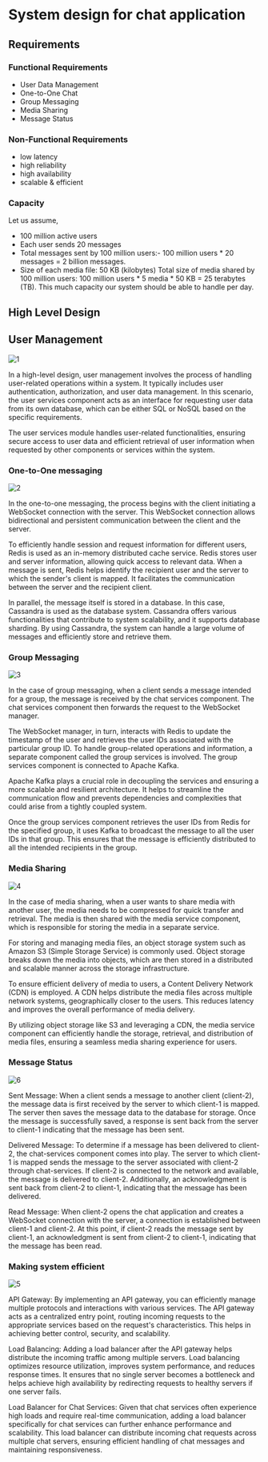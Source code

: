 # System design for chat application
## Requirements
### Functional Requirements
- User Data Management
- One-to-One Chat
- Group Messaging
- Media Sharing
- Message Status

### Non-Functional Requirements
- low latency
- high reliability
- high availability
- scalable & efficient

### Capacity
Let us assume,
- 100 million active users
- Each user sends 20 messages
- Total messages sent by 100 million users:- 100 million users * 20 messages = 2 billion messages.
- Size of each media file: 50 KB (kilobytes) Total size of media shared by 100 million users: 100 million users * 5 media * 50 KB = 25 terabytes (TB).
This much capacity our system should be able to handle per day.

## High Level Design

## User Management

![1](https://github.com/Amark19/system-design/assets/71604396/51c75cc2-44d2-47e1-a538-b27408ff1d08)

In a high-level design, user management involves the process of handling user-related operations within a system. It typically includes user authentication, authorization, and user data management. In this scenario, the user services component acts as an interface for requesting user data from its own database, which can be either SQL or NoSQL based on the specific requirements. 

The user services module handles user-related functionalities, ensuring secure access to user data and efficient retrieval of user information when requested by other components or services within the system.

### One-to-One messaging

![2](https://github.com/Amark19/system-design/assets/71604396/7bcaf0c5-6de7-4d42-9e9a-cf1a08684400)

In the one-to-one messaging, the process begins with the client initiating a WebSocket connection with the server. This WebSocket connection allows bidirectional and persistent communication between the client and the server.

To efficiently handle session and request information for different users, Redis is used as an in-memory distributed cache service. Redis stores user and server information, allowing quick access to relevant data. When a message is sent, Redis helps identify the recipient user and the server to which the sender's client is mapped. It facilitates the communication between the server and the recipient client.

In parallel, the message itself is stored in a database. In this case, Cassandra is used as the database system. Cassandra offers various functionalities that contribute to system scalability, and it supports database sharding. By using Cassandra, the system can handle a large volume of messages and efficiently store and retrieve them.

### Group Messaging

![3](https://github.com/Amark19/system-design/assets/71604396/40d89e7b-ab71-41ca-b4bb-edc0245eaabc)

In the case of group messaging, when a client sends a message intended for a group, the message is received by the chat services component. The chat services component then forwards the request to the WebSocket manager.

The WebSocket manager, in turn, interacts with Redis to update the timestamp of the user and retrieves the user IDs associated with the particular group ID. To handle group-related operations and information, a separate component called the group services is involved. The group services component is connected to Apache Kafka.

Apache Kafka plays a crucial role in decoupling the services and ensuring a more scalable and resilient architecture. It helps to streamline the communication flow and prevents dependencies and complexities that could arise from a tightly coupled system.

Once the group services component retrieves the user IDs from Redis for the specified group, it uses Kafka to broadcast the message to all the user IDs in that group. This ensures that the message is efficiently distributed to all the intended recipients in the group.

### Media Sharing

![4](https://github.com/Amark19/system-design/assets/71604396/f9966e2a-af89-4a67-87d8-94288a136b96)

In the case of media sharing, when a user wants to share media with another user, the media needs to be compressed for quick transfer and retrieval. The media is then shared with the media service component, which is responsible for storing the media in a separate service.

For storing and managing media files, an object storage system such as Amazon S3 (Simple Storage Service) is commonly used. Object storage breaks down the media into objects, which are then stored in a distributed and scalable manner across the storage infrastructure.

To ensure efficient delivery of media to users, a Content Delivery Network (CDN) is employed. A CDN helps distribute the media files across multiple network systems, geographically closer to the users. This reduces latency and improves the overall performance of media delivery.

By utilizing object storage like S3 and leveraging a CDN, the media service component can efficiently handle the storage, retrieval, and distribution of media files, ensuring a seamless media sharing experience for users.

### Message Status

![6](https://github.com/Amark19/system-design/assets/71604396/dde1655c-1e10-47cb-9c8b-4dcace302711)

Sent Message: When a client sends a message to another client (client-2), the message data is first received by the server to which client-1 is mapped. The server then saves the message data to the database for storage. Once the message is successfully saved, a response is sent back from the server to client-1 indicating that the message has been sent.

Delivered Message: To determine if a message has been delivered to client-2, the chat-services component comes into play. The server to which client-1 is mapped sends the message to the server associated with client-2 through chat-services. If client-2 is connected to the network and available, the message is delivered to client-2. Additionally, an acknowledgment is sent back from client-2 to client-1, indicating that the message has been delivered.

Read Message: When client-2 opens the chat application and creates a WebSocket connection with the server, a connection is established between client-1 and client-2. At this point, if client-2 reads the message sent by client-1, an acknowledgment is sent from client-2 to client-1, indicating that the message has been read.

### Making system efficient

![5](https://github.com/Amark19/system-design/assets/71604396/6cb48be7-e899-440c-b2cd-f9d7a0081fa3)

API Gateway: By implementing an API gateway, you can efficiently manage multiple protocols and interactions with various services. The API gateway acts as a centralized entry point, routing incoming requests to the appropriate services based on the request's characteristics. This helps in achieving better control, security, and scalability.

Load Balancing: Adding a load balancer after the API gateway helps distribute the incoming traffic among multiple servers. Load balancing optimizes resource utilization, improves system performance, and reduces response times. It ensures that no single server becomes a bottleneck and helps achieve high availability by redirecting requests to healthy servers if one server fails.

Load Balancer for Chat Services: Given that chat services often experience high loads and require real-time communication, adding a load balancer specifically for chat services can further enhance performance and scalability. This load balancer can distribute incoming chat requests across multiple chat servers, ensuring efficient handling of chat messages and maintaining responsiveness.



